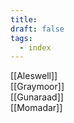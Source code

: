 ```yaml
---
title: 
draft: false
tags:
  - index
---
```

[[Aleswell]]<br>
[[Graymoor]]<br>
[[Gunaraad]]<br>
[[Momadar]]